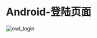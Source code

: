 # Android-登陆页面
![owl_login](https://github.com/binglingziyu/Android-LoginPage/raw/master/screenshot/owl_login.gif)
